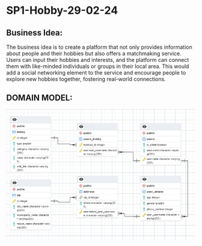 # SP1-Hobby-29-02-24

## Business Idea:
The business idea is to create a platform that not only provides information about people and their hobbies but also offers a matchmaking service. Users can input their hobbies and interests, and the platform can connect them with like-minded individuals or groups in their local area. This would add a social networking element to the service and encourage people to explore new hobbies together, fostering real-world connections.

## DOMAIN  MODEL:
![Domain model](sp1.hobby/src/main/java/cphbusiness/groupone/docs/DomainModelHobby.png "Domain model")
